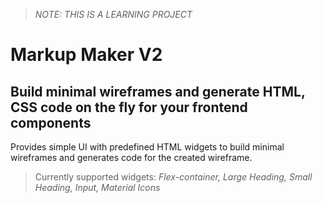 > *NOTE: THIS IS A LEARNING PROJECT*

# Markup Maker V2

## Build minimal wireframes and generate HTML, CSS code on the fly for your frontend components

Provides simple UI with predefined HTML widgets to build minimal wireframes and generates code for the created wireframe.


> Currently supported widgets:  _Flex-container, Large Heading, Small Heading, Input, Material Icons_

